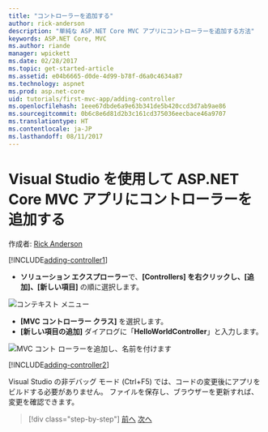 ```yaml
---
title: "コントローラーを追加する"
author: rick-anderson
description: "単純な ASP.NET Core MVC アプリにコントローラーを追加する方法"
keywords: ASP.NET Core, MVC
ms.author: riande
manager: wpickett
ms.date: 02/28/2017
ms.topic: get-started-article
ms.assetid: e04b6665-d0de-4d99-b78f-d6a0c4634a87
ms.technology: aspnet
ms.prod: asp.net-core
uid: tutorials/first-mvc-app/adding-controller
ms.openlocfilehash: 1eee67dbde6a9e63b341de5b420ccd3d7ab9ae86
ms.sourcegitcommit: 0b6c8e6d81d2b3c161cd375036eecbace46a9707
ms.translationtype: HT
ms.contentlocale: ja-JP
ms.lasthandoff: 08/11/2017
---
```

# <a name="adding-a-controller-to-a-aspnet-core-mvc-app-with-visual-studio"></a>Visual Studio を使用して ASP.NET Core MVC アプリにコントローラーを追加する

作成者: [Rick Anderson](https://twitter.com/RickAndMSFT)

[!INCLUDE[adding-controller1](../../includes/mvc-intro/adding-controller1.md)]

* **ソリューション エクスプローラー**で、**[Controllers] を右クリックし、[追加]、[新しい項目]** の順に選択します。

![コンテキスト メニュー](adding-controller/_static/add_controller.png)

* **[MVC コントローラー クラス]** を選択します。
* **[新しい項目の追加]** ダイアログに「**HelloWorldController**」と入力します。

![MVC コント ローラーを追加し、名前を付けます](adding-controller/_static/ac.png)

[!INCLUDE[adding-controller2](../../includes/mvc-intro/adding-controller2.md)]

Visual Studio の非デバッグ モード (Ctrl+F5) では、コードの変更後にアプリをビルドする必要がありません。 ファイルを保存し、ブラウザーを更新すれば、変更を確認できます。

>[!div class="step-by-step"]
[前へ](start-mvc.md)
[次へ](adding-view.md)  
